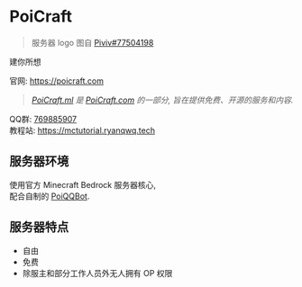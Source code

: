 # PoiCraft

> 服务器 logo 图自 [Piviv#77504198](https://www.pixiv.net/artworks/77504198)

建你所想  

官网: <https://poicraft.com>  

> *[PoiCraft.ml](https://poicraft.ml) 是 [PoiCraft.com](https://poicraft.com) 的一部分, 旨在提供免费、开源的服务和内容.*  

QQ群: [769885907](https://jq.qq.com/?_wv=1027&k=5UqznJs)  
教程站: <https://mctutorial.ryanqwq.tech>  


## 服务器环境

使用官方 Minecraft Bedrock 服务器核心,  
配合自制的 [PoiQQBot](https://github.com/PoiCraft/PoiQQBot-Py).  

## 服务器特点

* 自由
* 免费
* 除服主和部分工作人员外无人拥有 OP 权限
